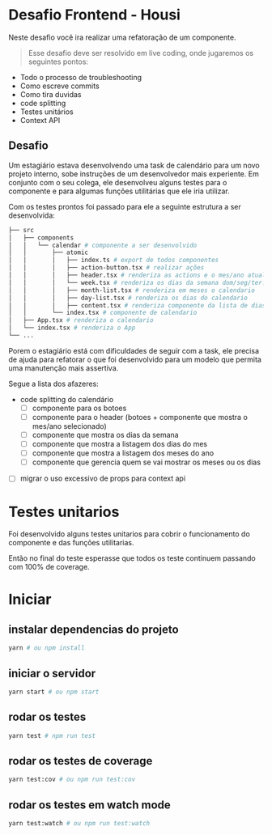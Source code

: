 # Desafio Frontend - Housi

Neste desafio você ira realizar uma refatoração de um componente.

> Esse desafio deve ser resolvido em live coding, onde jugaremos os seguintes pontos:

- Todo o processo de troubleshooting
- Como escreve commits
- Como tira duvidas
- code splitting
- Testes unitários
- Context API

## Desafio

Um estagiário estava desenvolvendo uma task de calendário para um novo projeto interno, sobe instruções de um desenvolvedor mais experiente.
Em conjunto com o seu colega, ele desenvolveu alguns testes para o componente e para algumas funções utilitárias que ele iria utilizar.

Com os testes prontos foi passado para ele a seguinte estrutura a ser desenvolvida:

```bash
├── src
│   ├── components
│   │   └── calendar # componente a ser desenvolvido
│   │       ├── atomic
│   │       │   ├── index.ts # export de todos componentes
│   │       │   ├── action-button.tsx # realizar ações
│   │       │   ├── header.tsx # renderiza as actions e o mes/ano atual
│   │       │   └── week.tsx # renderiza os dias da semana dom/seg/ter...
│   │       │   ├── month-list.tsx # renderiza em meses o calendario
│   │       │   ├── day-list.tsx # renderiza os dias do calendario
│   │       │   ├── content.tsx # renderiza componente da lista de dias ou a lista de meses
│   │       └── index.tsx # componente de calendario
│   ├── App.tsx # renderiza o calendario
│   └── index.tsx # renderiza o App
└── ...
```

Porem o estagiário está com dificuldades de seguir com a task, ele precisa de ajuda para refatorar o que foi desenvolvido para um modelo que permita uma manutenção mais assertiva.

Segue a lista dos afazeres:

- code splitting do calendário
  - [ ] componente para os botoes
  - [ ] componente para o header (botoes + componente que mostra o mes/ano selecionado)
  - [ ] componente que mostra os dias da semana
  - [ ] componente que mostra a listagem dos dias do mes
  - [ ] componente que mostra a listagem dos meses do ano
  - [ ] componente que gerencia quem se vai mostrar os meses ou os dias
- [ ] migrar o uso excessivo de props para context api

# Testes unitarios

Foi desenvolvido alguns testes unitarios para cobrir o funcionamento do componente e das funções utilitarias.

Então no final do teste esperasse que todos os teste continuem passando com 100% de coverage.

# Iniciar

## instalar dependencias do projeto

```bash
yarn # ou npm install
```

## iniciar o servidor

```bash
yarn start # ou npm start
```

## rodar os testes

```bash
yarn test # npm run test
```

## rodar os testes de coverage

```bash
yarn test:cov # ou npm run test:cov
```

## rodar os testes em watch mode

```bash
yarn test:watch # ou npm run test:watch
```
